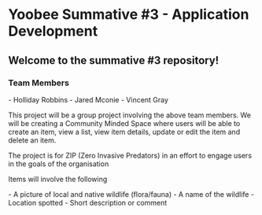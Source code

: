 <h1>Yoobee Summative #3 - Application Development</h1>
<h2>Welcome to the summative #3 repository!</h2>

<h3>Team Members</h3>
- Holliday Robbins
- Jared Mconie
- Vincent Gray

<p>This project will be a group project involving the above team members. We will be creating a Community Minded Space where users will be able to 
create an item, view a list, view item details, update or edit the item and delete an item.</p>
<p>The project is for ZIP (Zero Invasive Predators) in an effort to engage users in the goals of the organisation</p>

<p>Items will involve the following</p>
- A picture of local and native wildlife (flora/fauna)
- A name of the wildlife
- Location spotted
- Short description or comment
